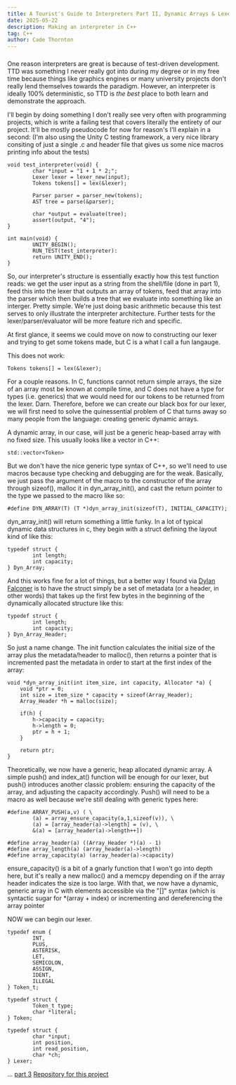 ```yaml
---
title: A Tourist's Guide to Interpreters Part II, Dynamic Arrays & Lexer
date: 2025-05-22
description: Making an interpreter in C++
tag: C++
author: Cade Thornton
---
```


### 

One reason interpreters are great is because of test-driven development. TTD was something I never really got into during my degree or in my free time because things like graphics engines or many university projects don't really lend themselves towards the paradigm. However, an interpreter is ideally 100% deterministic, so TTD is *the best* place to both learn and demonstrate the approach. 

I'll begin by doing something I don't really see very often with programming projects, which is write a failing test that covers literally the entirety of our project. It'll be mostly pseudocode for now for reason's I'll explain in a second:
(I'm also using the Unity C testing framework, a very nice library consiting of just a single .c and header file that gives us some nice macros printing info about the tests)
```
void test_interpreter(void) {
        char *input = "1 + 1 * 2;"; 
        Lexer lexer = lexer_new(input);
        Tokens tokens[] = lex(&lexer);

        Parser parser = parser_new(tokens);
        AST tree = parse(&parser);

        char *output = evaluate(tree);
        assert(output, "4");
}

int main(void) {
        UNITY_BEGIN();
        RUN_TEST(test_interpreter):
        return UNITY_END();
}
```

So, our interpreter's structure is essentially exactly how this test function reads: we get the user input as a string from the shell/file (done in part 1), feed this into the lexer that outputs an array of tokens, feed that array into the parser which then builds a tree that we evaluate into something like an interger. Pretty simple. We're just doing basic arithmetic because this test serves to only illustrate the interpreter architecture. Further tests for the lexer/parser/evaluator will be more feature rich and specific.

At first glance, it seems we could move on now to constructing our lexer and trying to get some tokens made, but C is a what I call a fun langauge. 

This does not work:
```
Tokens tokens[] = lex(&lexer);
```

For a couple reasons. In C, functions cannot return simple arrays, the size of an array most be known at compile time, and C does not have a type for types (i.e. generics) that we would need for our tokens to be returned from the lexer. Darn. Therefore, before we can create our black box for our lexer, we will first need to solve the quinessential problem of C that turns away so many people from the language: creating generic dynamic arrays.

A dynamic array, in our case, will just be a generic heap-based array with no fixed size. This usually looks like a vector in C++:
```
std::vector<Token>
```

But we don't have the nice generic type syntax of C++, so we'll need to use macros because type checking and debugging are for the weak. Basically, we just pass the argument of the macro to the constructor of the array through sizeof(), malloc it in dyn_array_init(), and cast the return pointer to the type we passed to the macro like so:
```
#define DYN_ARRAY(T) (T *)dyn_array_init(sizeof(T), INITIAL_CAPACITY);
```

dyn_array_init() will return something a little funky. In a lot of typical dynamic data structures in c, they begin with a struct defining the layout kind of like this:
```
typedef struct {
        int length;
        int capacity;
} Dyn_Array;
```

And this works fine for a lot of things, but a better way I found via [Dylan Falconer](https://www.bytesbeneath.com/p/dynamic-arrays-in-c) is to have the struct simply be a set of metadata (or a header, in other words) that takes up the first few bytes in the beginning of the dynamically allocated structure like this:
```
typedef struct {
        int length;
        int capacity;
} Dyn_Array_Header;
```

So just a name change. The init function calculates the initial size of the array plus the metadata/header to malloc(), then returns a pointer that is incremented past the metadata in order to start at the first index of the array:

```
void *dyn_array_init(int item_size, int capacity, Allocator *a) {
    void *ptr = 0;
    int size = item_size * capacity + sizeof(Array_Header);
    Array_Header *h = malloc(size);

    if(h) {
        h->capacity = capacity;
        h->length = 0;
        ptr = h + 1;
    }

    return ptr;
}
```

Theoretically, we now have a generic, heap allocated dynamic array. A simple push() and index_at() function will be enough for our lexer, but push() introduces another classic problem: ensuring the capacity of the array, and adjusting the capacity accordingly. Push() will need to be a macro as well because we're still dealing with generic types here:
```
#define ARRAY_PUSH(a,v) ( \
        (a) = array_ensure_capacity(a,1,sizeof(v)), \
        (a) = [array_header(a)->length] = (v), \
        &(a) = [array_header(a)->length++])

#define array_header(a) ((Array_Header *)(a) - 1)
#define array_length(a) (array_header(a)->length)
#define array_capacity(a) (array_header(a)->capacity)
```

ensure_capacity() is a bit of a gnarly function that I won't go into depth here, but it's really a new malloc() and a memcpy depending on if the array header indicates the size is too large. With that, we now have a dynamic, generic array in C with elements accessible via the "[]" syntax (which is syntactic sugar for *(array + index) or incrementing and dereferencing the array pointer

NOW we can begin our lexer. 
```
typedef enum {
        INT, 
        PLUS,
        ASTERISK,
        LET,
        SEMICOLON,
        ASSIGN,
        IDENT,
        ILLEGAL
} Token_t;

typedef struct {
        Token_t type;
        char *literal;
} Token;

typedef struct {
        char *input;
        int position,
        int read_position,
        char *ch;
} Lexer;
```





... [part 3](cadethornton.com/posts/interpreters_p3)
[Repository for this project](https://github.com/cade-th/interpreter_c)


